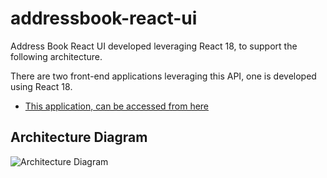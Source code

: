 # addressbook-react-ui

Address Book React UI developed leveraging React 18, to support the following architecture.

There are two front-end applications leveraging this API, one is developed using React 18.

- [This application, can be accessed from here](http://addressbook-react-ui.s3-website-us-east-1.amazonaws.com/)


## Architecture Diagram

![Architecture Diagram](http://addressbook-react-ui.s3-website-us-east-1.amazonaws.com/assets/React%20UI%20with%20Spring%20Boot%20API.png?raw=True)
